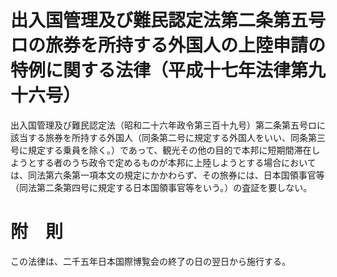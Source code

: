 # 出入国管理及び難民認定法第二条第五号ロの旅券を所持する外国人の上陸申請の特例に関する法律（平成十七年法律第九十六号）
出入国管理及び難民認定法（昭和二十六年政令第三百十九号）第二条第五号ロに該当する旅券を所持する外国人（同条第二号に規定する外国人をいい、同条第三号に規定する乗員を除く。）であって、観光その他の目的で本邦に短期間滞在しようとする者のうち政令で定めるものが本邦に上陸しようとする場合においては、同法第六条第一項本文の規定にかかわらず、その旅券には、日本国領事官等（同法第二条第四号に規定する日本国領事官等をいう。）の査証を要しない。
# 附　則
この法律は、二千五年日本国際博覧会の終了の日の翌日から施行する。
